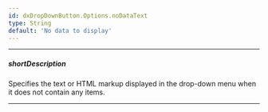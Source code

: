 ```yaml
---
id: dxDropDownButton.Options.noDataText
type: String
default: 'No data to display'
---
```

---
##### shortDescription
Specifies the text or HTML markup displayed in the drop-down menu when it does not contain any items.

---
<!-- %fullDescription% -->

<!-- import * from 'api-reference\10 UI Components\CollectionWidget\1 Configuration\noDataText.md' -->